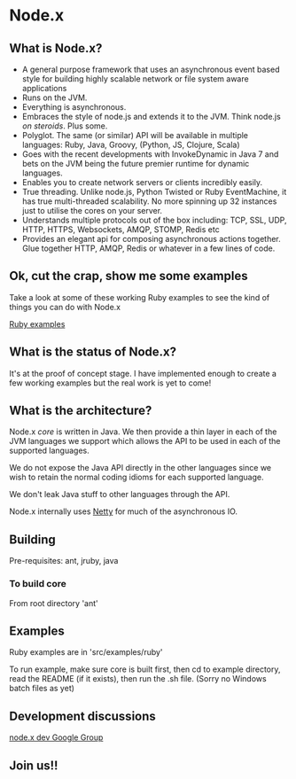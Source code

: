 # Node.x

## What is Node.x?

* A general purpose framework that uses an asynchronous event based style for building highly scalable network or file system aware applications
* Runs on the JVM.
* Everything is asynchronous.
* Embraces the style of node.js and extends it to the JVM. Think node.js *on steroids*. Plus some.
* Polyglot. The same (or similar) API will be available in multiple languages: Ruby, Java, Groovy, (Python, JS, Clojure, Scala)
* Goes with the recent developments with InvokeDynamic in Java 7 and bets on the JVM being the future premier runtime for dynamic languages.
* Enables you to create network servers or clients incredibly easily.
* True threading. Unlike node.js, Python Twisted or Ruby EventMachine, it has true multi-threaded scalability. No more spinning up 32 instances just to utilise the cores on your server.
* Understands multiple protocols out of the box including: TCP, SSL, UDP, HTTP, HTTPS, Websockets, AMQP, STOMP, Redis etc
* Provides an elegant api for composing asynchronous actions together. Glue together HTTP, AMQP, Redis or whatever in a few lines of code.

## Ok, cut the crap, show me some examples

Take a look at some of these working Ruby examples to see the kind of things you can do with Node.x

[Ruby examples](https://github.com/purplefox/node.x/tree/master/src/examples/ruby "Ruby examples")

## What is the status of Node.x?

It's at the proof of concept stage. I have implemented enough to create a few working examples but the real work is yet to come!

## What is the architecture?

Node.x *core* is written in Java. We then provide a thin layer in each of the JVM languages we support which allows the API to be used in each of the supported languages.

We do not expose the Java API directly in the other languages since we wish to retain the normal coding idioms for each supported language.

We don't leak Java stuff to other languages through the API.

Node.x internally uses [Netty](http://www.jboss.org/netty "Netty") for much of the asynchronous IO.

## Building

Pre-requisites: ant, jruby, java

### To build core

From root directory 'ant'

## Examples

Ruby examples are in 'src/examples/ruby'

To run example, make sure core is built first, then cd to example directory, read the README (if it exists), then run the .sh file. (Sorry no Windows batch files as yet)

## Development discussions

[node.x dev Google Group](http://groups.google.com/group/nodex-dev "Node.x dev")

## Join us!!




